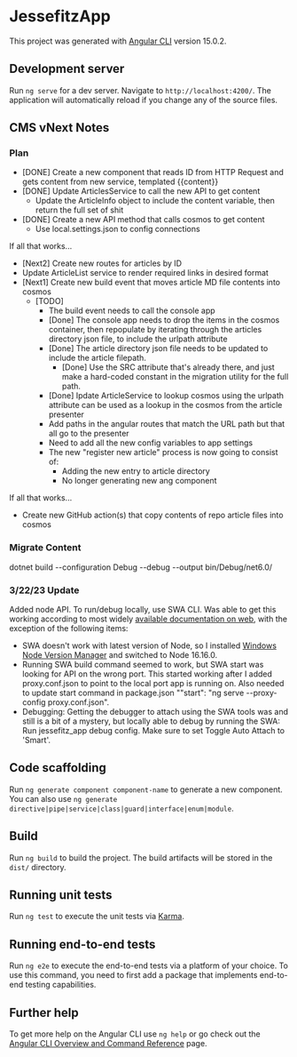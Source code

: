 # JessefitzApp

This project was generated with [Angular CLI](https://github.com/angular/angular-cli) version 15.0.2.

## Development server

Run `ng serve` for a dev server. Navigate to `http://localhost:4200/`. The application will automatically reload if you change any of the source files.

## CMS vNext Notes

### Plan
- [DONE] Create a new component that reads ID from HTTP Request and gets content from new service, templated <markdown>{{content}}</markdown>
- [DONE] Update ArticlesService to call the new API to get content
  - Update the ArticleInfo object to include the content variable, then return the full set of shit
- [DONE] Create a new API method that calls cosmos to get content
  - Use local.settings.json to config connections

If all that works...
- [Next2] Create new routes for articles by ID
- Update ArticleList service to render required links in desired format
- [Next1] Create new build event that moves article MD file contents into cosmos
  - [TODO]  
    - The build event needs to call the console app
    - [Done] The console app needs to drop the items in the cosmos container, then repopulate by iterating through the articles directory json file, to include the urlpath attribute
    - [Done] The article directory json file needs to be updated to include the article filepath.
      - [Done] Use the SRC attribute that's already there, and just make a hard-coded constant in the migration utility for the full path.
    - [Done] Ipdate ArticleService to lookup cosmos using the urlpath attribute can be used as a lookup in the cosmos from the article presenter
    - Add paths in the angular routes that match the URL path but that all go to the presenter
    - Need to add all the new config variables to app settings
    - The new "register new article" process is now going to consist of:
      - Adding the new entry to article directory
      - No longer generating new ang component

If all that works...
- Create new GitHub action(s) that copy contents of repo article files into cosmos
  
### Migrate Content
dotnet build --configuration Debug --debug --output bin/Debug/net6.0/

### 3/22/23 Update
Added node API.  To run/debug locally, use SWA CLI. Was able to get this working according to most widely [available documentation on web](https://learn.microsoft.com/en-gb/azure/static-web-apps/add-api?tabs=vanilla-javascript), with the exception of the following items:
- SWA doesn't work with latest version of Node, so I installed [Windows Node Version Manager](https://github.com/coreybutler/nvm-windows) and switched to Node 16.16.0.
- Running SWA build command seemed to work, but SWA start was looking for API on the wrong port.  This started working after I added proxy.conf.json to point to the local port app is running on.  Also needed to update start command in package.json ""start": "ng serve --proxy-config proxy.conf.json".
- Debugging:  Getting the debugger to attach using the SWA tools was and still is a bit of a mystery, but locally able to debug by running the SWA: Run jessefitz_app debug config.  Make sure to set Toggle Auto Attach to 'Smart'.

## Code scaffolding

Run `ng generate component component-name` to generate a new component. You can also use `ng generate directive|pipe|service|class|guard|interface|enum|module`.

## Build

Run `ng build` to build the project. The build artifacts will be stored in the `dist/` directory.

## Running unit tests

Run `ng test` to execute the unit tests via [Karma](https://karma-runner.github.io).

## Running end-to-end tests

Run `ng e2e` to execute the end-to-end tests via a platform of your choice. To use this command, you need to first add a package that implements end-to-end testing capabilities.

## Further help

To get more help on the Angular CLI use `ng help` or go check out the [Angular CLI Overview and Command Reference](https://angular.io/cli) page.
